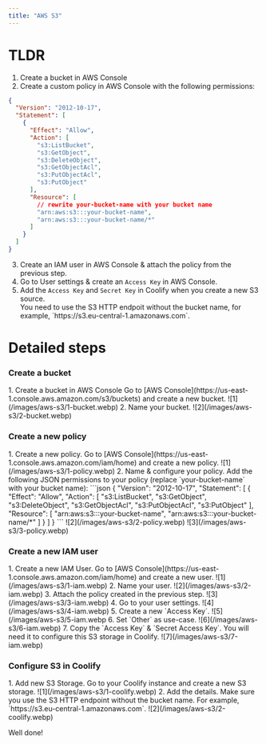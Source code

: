 ```yaml
---
title: "AWS S3"
---
```


# TLDR

1. Create a bucket in AWS Console
2. Create a custom policy in AWS Console with the following permissions:

```json
{
  "Version": "2012-10-17",
  "Statement": [
    {
      "Effect": "Allow",
      "Action": [
        "s3:ListBucket",
        "s3:GetObject",
        "s3:DeleteObject",
        "s3:GetObjectAcl",
        "s3:PutObjectAcl",
        "s3:PutObject"
      ],
      "Resource": [
        // rewrite your-bucket-name with your bucket name
        "arn:aws:s3:::your-bucket-name",
        "arn:aws:s3:::your-bucket-name/*"
      ]
    }
  ]
}
```

3. Create an IAM user in AWS Console & attach the policy from the previous step.
4. Go to User settings & create an `Access Key` in AWS Console.
5. Add the `Access Key` and `Secret Key` in Coolify when you create a new S3 source.
   <Aside type="tip">
     You need to use the S3 HTTP endpoit without the bucket name, for example,
     `https://s3.eu-central-1.amazonaws.com`.
   </Aside>

# Detailed steps

### Create a bucket

<Steps>
1. Create a bucket in AWS Console
    Go to [AWS Console](https://us-east-1.console.aws.amazon.com/s3/buckets) and
    create a new bucket. ![1](/images/aws-s3/1-bucket.webp)
2. Name your bucket.
  ![2](/images/aws-s3/2-bucket.webp)
</Steps>

### Create a new policy

<Steps>
1. Create a new policy.
    Go to [AWS Console](https://us-east-1.console.aws.amazon.com/iam/home) and create a new policy.
     ![1](/images/aws-s3/1-policy.webp)
2. Name & configure your policy.
    Add the following JSON permissions to your policy (replace `your-bucket-name` with your bucket name):
    ```json
    {
      "Version": "2012-10-17",
      "Statement": [
        {
          "Effect": "Allow",
          "Action": [
            "s3:ListBucket",
            "s3:GetObject",
            "s3:DeleteObject",
            "s3:GetObjectAcl",
            "s3:PutObjectAcl",
            "s3:PutObject"
          ],
          "Resource": [
            "arn:aws:s3:::your-bucket-name",
            "arn:aws:s3:::your-bucket-name/*"
          ]
        }
      ]
    }
    ```
        ![2](/images/aws-s3/2-policy.webp)
        ![3](/images/aws-s3/3-policy.webp)
</Steps>

### Create a new IAM user

<Steps>
1. Create a new IAM User.
    Go to [AWS Console](https://us-east-1.console.aws.amazon.com/iam/home) and
    create a new user. ![1](/images/aws-s3/1-iam.webp)
2. Name your user.
    ![2](/images/aws-s3/2-iam.webp)
3. Attach the policy created in the previous step.
    ![3](/images/aws-s3/3-iam.webp)
4. Go to your user settings.
    ![4](/images/aws-s3/4-iam.webp)
5. Create a new `Access Key`.
    ![5](/images/aws-s3/5-iam.webp
6. Set `Other` as use-case.
    ![6](/images/aws-s3/6-iam.webp)
7. Copy the `Access Key` & `Secret Access Key`.
    You will need it to configure this S3 storage in Coolify.
    ![7](/images/aws-s3/7-iam.webp)
</Steps>

### Configure S3 in Coolify

<Steps>
1. Add new S3 Storage.
    Go to your Coolify instance and create a new S3 storage.
    ![1](/images/aws-s3/1-coolify.webp)
2. Add the details.
    Make sure you use the S3 HTTP endpoint without the bucket name. For example,
    `https://s3.eu-central-1.amazonaws.com`. ![2](/images/aws-s3/2-coolify.webp)
</Steps>

Well done!